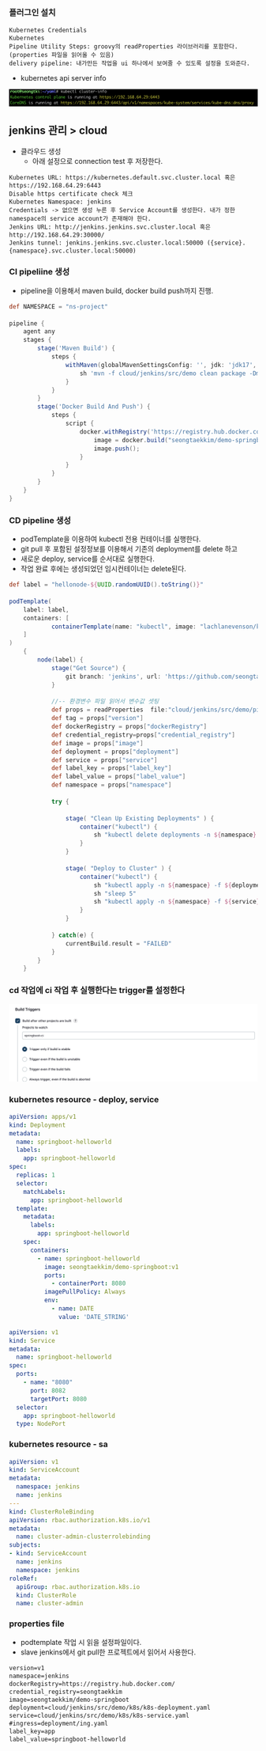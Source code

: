 



### 플러그인 설치

~~~
Kubernetes Credentials
Kubernetes
Pipeline Utility Steps: groovy의 readProperties 라이브러리를 포함한다. (properties 파일을 읽어올 수 있음)
delivery pipeline: 내가만든 작업을 ui 하나에서 보여줄 수 있도록 설정을 도와준다.
~~~



- kubernetes api server info

![스크린샷 2024-01-22 오후 4.57.48](img/03.png)



## jenkins 관리 > cloud

- 클라우드 생성
  - 아래 설정으로 connection test 후 저장한다.

~~~
Kubernetes URL: https://kubernetes.default.svc.cluster.local 혹은 https://192.168.64.29:6443
Disable https certificate check 체크
Kubernetes Namespace: jenkins
Credentials -> 없으면 생성 누른 후 Service Account를 생성한다. 내가 정한 namespace의 service account가 존재해야 한다.
Jenkins URL: http://jenkins.jenkins.svc.cluster.local 혹은 http://192.168.64.29:30000/
Jenkins tunnel: jenkins.jenkins.svc.cluster.local:50000 ({service}.{namespace}.svc.cluster.local:50000)

~~~





### CI pipeliine 생성

- pipeline을 이용해서 maven build, docker build push까지 진행.

~~~groovy
def NAMESPACE = "ns-project"

pipeline {
    agent any
    stages {
        stage('Maven Build') {
            steps {
                withMaven(globalMavenSettingsConfig: '', jdk: 'jdk17', maven: 'Maven3.9.6', mavenSettingsConfig: '', traceability: true) {
                    sh 'mvn -f cloud/jenkins/src/demo clean package -Dmaven.test.skip=true'
                }
            }
        }
        stage('Docker Build And Push') {
            steps {
                script {
                    docker.withRegistry('https://registry.hub.docker.com/', 'seongtaekkim') {
                        image = docker.build("seongtaekkim/demo-springboot:v1", "./cloud/jenkins/src/demo");
                        image.push();
                    }
                }
            }
        }
    }
}
~~~



### CD pipeline 생성

- podTemplate을 이용하여 kubectl 전용 컨테이너를 실행한다.
- git pull 후 포함된 설정정보를 이용해서 기존의 deployment를 delete 하고
- 새로운 deploy, service를 순서대로 실행한다.
- 작업 완료 후에는 생성되었던 임시컨테이너는 delete된다.

~~~groovy
def label = "hellonode-${UUID.randomUUID().toString()}"

podTemplate(
    label: label,
    containers: [
            containerTemplate(name: "kubectl", image: "lachlanevenson/k8s-kubectl", command: "cat", ttyEnabled: true)
    ]
)
    {
        node(label) {
            stage("Get Source") {
                git branch: 'jenkins', url: 'https://github.com/seongtaekkim/TIL.git'
            }

            //-- 환경변수 파일 읽어서 변수값 셋팅
            def props = readProperties  file:"cloud/jenkins/src/demo/pipeline.properties"
            def tag = props["version"]
            def dockerRegistry = props["dockerRegistry"]
            def credential_registry=props["credential_registry"]
            def image = props["image"]
            def deployment = props["deployment"]
            def service = props["service"]
            def label_key = props["label_key"]
            def label_value = props["label_value"]
            def namespace = props["namespace"]

            try {

                stage( "Clean Up Existing Deployments" ) {
                    container("kubectl") {
                        sh "kubectl delete deployments -n ${namespace} -l ${label_key}=${label_value}"
                    }
                }

                stage( "Deploy to Cluster" ) {
                    container("kubectl") {
                        sh "kubectl apply -n ${namespace} -f ${deployment}"
                        sh "sleep 5"
                        sh "kubectl apply -n ${namespace} -f ${service}"
                    }
                }

            } catch(e) {
                currentBuild.result = "FAILED"
            }
        }
    }
~~~

### cd 작업에 ci 작업 후 실행한다는 trigger를 설정한다

![스크린샷 2024-01-22 오후 8.20.38](img/04.png)















### kubernetes resource - deploy, service

~~~yaml
apiVersion: apps/v1
kind: Deployment
metadata:
  name: springboot-helloworld
  labels:
    app: springboot-helloworld
spec:
  replicas: 1
  selector:
    matchLabels:
      app: springboot-helloworld
  template:
    metadata:
      labels:
        app: springboot-helloworld
    spec:
      containers:
        - name: springboot-helloworld
          image: seongtaekkim/demo-springboot:v1
          ports:
            - containerPort: 8080
          imagePullPolicy: Always
          env:
            - name: DATE
              value: 'DATE_STRING'

~~~

~~~yaml
apiVersion: v1
kind: Service
metadata:
  name: springboot-helloworld
spec:
  ports:
    - name: "8080"
      port: 8082
      targetPort: 8080
  selector:
    app: springboot-helloworld
  type: NodePort

~~~



### kubernetes resource - sa

~~~yaml
apiVersion: v1
kind: ServiceAccount
metadata:
  namespace: jenkins
  name: jenkins
---
kind: ClusterRoleBinding
apiVersion: rbac.authorization.k8s.io/v1
metadata:
  name: cluster-admin-clusterrolebinding
subjects:
- kind: ServiceAccount
  name: jenkins
  namespace: jenkins
roleRef:
  apiGroup: rbac.authorization.k8s.io
  kind: ClusterRole
  name: cluster-admin
~~~



### properties file

- podtemplate 작업 시 읽을 설정파일이다.
- slave jenkins에서 git pull한 프로젝트에서 읽어서 사용한다.

~~~properties
version=v1
namespace=jenkins
dockerRegistry=https://registry.hub.docker.com/
credential_registry=seongtaekkim
image=seongtaekkim/demo-springboot
deployment=cloud/jenkins/src/demo/k8s/k8s-deployment.yaml
service=cloud/jenkins/src/demo/k8s/k8s-service.yaml
#ingress=deployment/ing.yaml
label_key=app
label_value=springboot-helloworld
~~~



